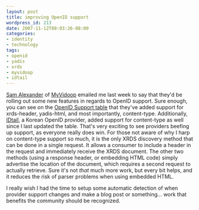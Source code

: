 ```yaml
---
layout: post
title: improving OpenID support
wordpress_id: 213
date: 2007-11-12T00:03:26-08:00
categories:
- identity
- technology
tags:
- openid
- yadis
- xrds
- myvidoop
- idtail
---
```

[Sam Alexander][] of [MyVidoop][] emailed me last week to say that they'd be rolling out some new features in regards to
OpenID support.  Sure enough, you can see on the [OpenID Support table][] that they've added support for xrds-header,
yadis-html, and most importantly, content-type.  Additionally, [IDtail][], a Korean OpenID provider, added support for
content-type as well since I last updated the table.  That's very exciting to see providers beefing up support, as
everyone really does win.  For those not aware of why I harp on content-type support so much, it is the only XRDS
discovery method that can be done in a single request.  It allows a consumer to include a header in the request and
immediately receive the XRDS document. The other two methods (using a response header, or embedding HTML code) simply
advertise the location of the document, which requires a second request to actually retrieve.  Sure it's not *that* much
more work, but every bit helps, and it reduces the risk of parser problems when using embedded HTML.

I really wish I had the time to setup some automatic detection of when provider support changes and make a blog post or
something... work that benefits the community should be recognized.


[Sam Alexander]: http://salexander.myvidoop.com/
[MyVidoop]: http://myvidoop.com/
[OpenID Support table]: http://willnorris.com/openid-support
[IDtail]: http://idtail.com/
